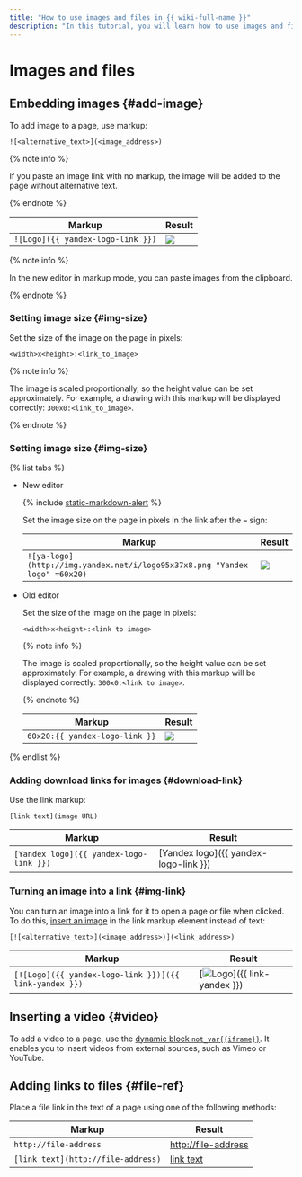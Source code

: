 ```yaml
---
title: "How to use images and files in {{ wiki-full-name }}"
description: "In this tutorial, you will learn how to use images and files in {{ wiki-name }}."
---
```


# Images and files

## Embedding images {#add-image}

To add image to a page, use markup:

```
![<alternative_text>](<image_address>)
```

{% note info %}

If you paste an image link with no markup, the image will be added to the page without alternative text.

{% endnote %}

| Markup | Result |
--- | ---
| `![Logo]({{ yandex-logo-link }})` | ![](../../_assets/wiki/logo95x37x8.png) |

{% note info %}

In the new editor in markup mode, you can paste images from the clipboard.

{% endnote %}

### Setting image size {#img-size}

Set the size of the image on the page in pixels:

```
<width>x<height>:<link_to_image>
```

{% note info %}

The image is scaled proportionally, so the height value can be set approximately. For example, a drawing with this markup will be displayed correctly: `300x0:<link_to_image>`.

{% endnote %}

### Setting image size {#img-size}

{% list tabs %}

- New editor

   {% include [static-markdown-alert](../../_includes/wiki/static-markdown-alert.md) %}

   Set the image size on the page in pixels in the link after the `=` sign:

   | Markup | Result |
   --- | ---
   | `![ya-logo](http://img.yandex.net/i/logo95x37x8.png "Yandex logo" =60x20)` | ![](../../_assets/wiki/resize-pic.png) |

- Old editor

   Set the size of the image on the page in pixels:

   ```
   <width>x<height>:<link to image>
   ```

   {% note info %}

   The image is scaled proportionally, so the height value can be set approximately. For example, a drawing with this markup will be displayed correctly: `300x0:<link to image>`.

   {% endnote %}

   | Markup | Result |
   --- | ---
   | `60x20:{{ yandex-logo-link }}` | ![](../../_assets/wiki/resize-pic.png) |

{% endlist %}

### Adding download links for images {#download-link}

Use the link markup:

```
[link text](image URL)
```

| Markup | Result |
--- | ---
| `[Yandex logo]({{ yandex-logo-link }})` | [Yandex logo]({{ yandex-logo-link }}) |

### Turning an image into a link {#img-link}

You can turn an image into a link for it to open a page or file when clicked. To do this, [insert an image](#add-image) in the link markup element instead of text:

```
[![<alternative_text>](<image_address>)](<link_address>)
```

| Markup | Result |
--- | ---
| `[![Logo]({{ yandex-logo-link }})]({{ link-yandex }})` | [![Logo](../../_assets/wiki/logo95x37x8.png)]({{ link-yandex }}) |

## Inserting a video {#video}

To add a video to a page, use the [dynamic block `not_var{{iframe}}`](../actions/iframe.md). It enables you to insert videos from external sources, such as Vimeo or YouTube.

## Adding links to files {#file-ref}

Place a file link in the text of a page using one of the following methods:

| Markup | Result |
--- | ---
| `http://file-address` | [http://file-address](http://file-address) |
| `[link text](http://file-address)` | [link text](http://file-address) |
